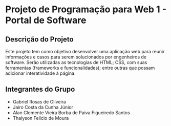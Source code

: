# Projeto de Programação para Web 1 - Portal de Software

## Descrição do Projeto

Este projeto tem como objetivo desenvolver uma aplicação web para reunir informações e casos para serem solucionados por engenheiros de software. Serão utilizadas as tecnologias de HTML; CSS, com suas ferramentas (frameworks e funcionalidades); entre outras que possam adicionar interatividade à página.

## Integrantes do Grupo

* Gabriel Rosas de Oliveira
* Jairo Costa da Cunha Júnior
* Alan Clemente Vieira Borba de Paiva Figueiredo Santos
* Thalyson Felicio de Moura
